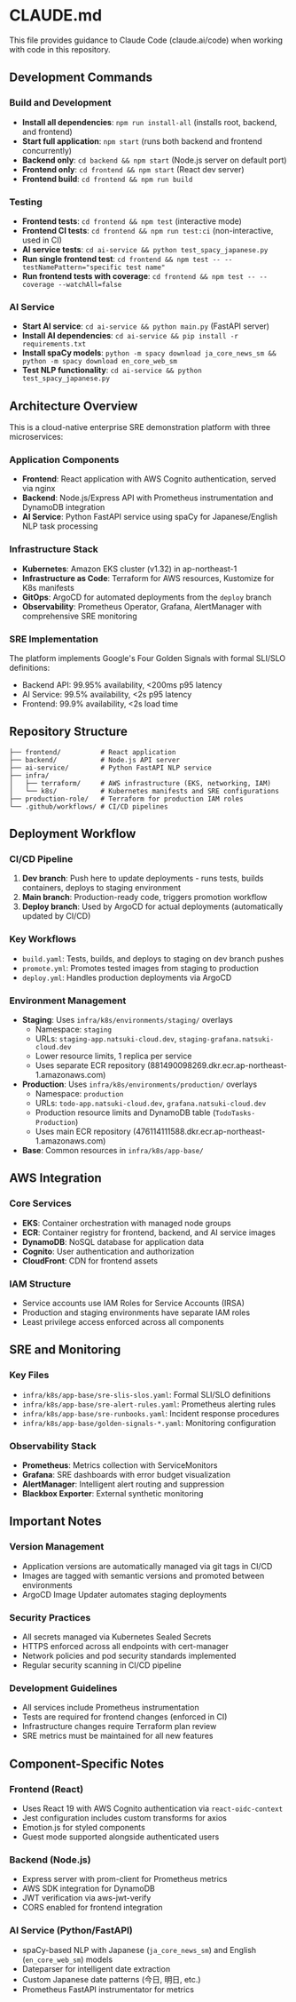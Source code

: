 # CLAUDE.md

This file provides guidance to Claude Code (claude.ai/code) when working with code in this repository.

## Development Commands

### Build and Development
- **Install all dependencies**: `npm run install-all` (installs root, backend, and frontend)
- **Start full application**: `npm start` (runs both backend and frontend concurrently)
- **Backend only**: `cd backend && npm start` (Node.js server on default port)
- **Frontend only**: `cd frontend && npm start` (React dev server)
- **Frontend build**: `cd frontend && npm run build`

### Testing
- **Frontend tests**: `cd frontend && npm test` (interactive mode)
- **Frontend CI tests**: `cd frontend && npm run test:ci` (non-interactive, used in CI)
- **AI service tests**: `cd ai-service && python test_spacy_japanese.py`
- **Run single frontend test**: `cd frontend && npm test -- --testNamePattern="specific test name"`
- **Run frontend tests with coverage**: `cd frontend && npm test -- --coverage --watchAll=false`

### AI Service
- **Start AI service**: `cd ai-service && python main.py` (FastAPI server)
- **Install AI dependencies**: `cd ai-service && pip install -r requirements.txt`
- **Install spaCy models**: `python -m spacy download ja_core_news_sm && python -m spacy download en_core_web_sm`
- **Test NLP functionality**: `cd ai-service && python test_spacy_japanese.py`

## Architecture Overview

This is a cloud-native enterprise SRE demonstration platform with three microservices:

### Application Components
- **Frontend**: React application with AWS Cognito authentication, served via nginx
- **Backend**: Node.js/Express API with Prometheus instrumentation and DynamoDB integration
- **AI Service**: Python FastAPI service using spaCy for Japanese/English NLP task processing

### Infrastructure Stack
- **Kubernetes**: Amazon EKS cluster (v1.32) in ap-northeast-1
- **Infrastructure as Code**: Terraform for AWS resources, Kustomize for K8s manifests
- **GitOps**: ArgoCD for automated deployments from the `deploy` branch
- **Observability**: Prometheus Operator, Grafana, AlertManager with comprehensive SRE monitoring

### SRE Implementation
The platform implements Google's Four Golden Signals with formal SLI/SLO definitions:
- Backend API: 99.95% availability, <200ms p95 latency
- AI Service: 99.5% availability, <2s p95 latency  
- Frontend: 99.9% availability, <2s load time

## Repository Structure

```
├── frontend/          # React application
├── backend/           # Node.js API server
├── ai-service/        # Python FastAPI NLP service
├── infra/
│   ├── terraform/     # AWS infrastructure (EKS, networking, IAM)
│   └── k8s/           # Kubernetes manifests and SRE configurations
├── production-role/   # Terraform for production IAM roles
└── .github/workflows/ # CI/CD pipelines
```

## Deployment Workflow

### CI/CD Pipeline
1. **Dev branch**: Push here to update deployments - runs tests, builds containers, deploys to staging environment
2. **Main branch**: Production-ready code, triggers promotion workflow  
3. **Deploy branch**: Used by ArgoCD for actual deployments (automatically updated by CI/CD)

### Key Workflows
- `build.yaml`: Tests, builds, and deploys to staging on dev branch pushes
- `promote.yml`: Promotes tested images from staging to production
- `deploy.yml`: Handles production deployments via ArgoCD

### Environment Management
- **Staging**: Uses `infra/k8s/environments/staging/` overlays
  - Namespace: `staging`
  - URLs: `staging-app.natsuki-cloud.dev`, `staging-grafana.natsuki-cloud.dev`
  - Lower resource limits, 1 replica per service
  - Uses separate ECR repository (881490098269.dkr.ecr.ap-northeast-1.amazonaws.com)
- **Production**: Uses `infra/k8s/environments/production/` overlays
  - Namespace: `production` 
  - URLs: `todo-app.natsuki-cloud.dev`, `grafana.natsuki-cloud.dev`
  - Production resource limits and DynamoDB table (`TodoTasks-Production`)
  - Uses main ECR repository (476114111588.dkr.ecr.ap-northeast-1.amazonaws.com)
- **Base**: Common resources in `infra/k8s/app-base/`

## AWS Integration

### Core Services
- **EKS**: Container orchestration with managed node groups
- **ECR**: Container registry for frontend, backend, and AI service images
- **DynamoDB**: NoSQL database for application data
- **Cognito**: User authentication and authorization
- **CloudFront**: CDN for frontend assets

### IAM Structure
- Service accounts use IAM Roles for Service Accounts (IRSA)
- Production and staging environments have separate IAM roles
- Least privilege access enforced across all components

## SRE and Monitoring

### Key Files
- `infra/k8s/app-base/sre-slis-slos.yaml`: Formal SLI/SLO definitions
- `infra/k8s/app-base/sre-alert-rules.yaml`: Prometheus alerting rules
- `infra/k8s/app-base/sre-runbooks.yaml`: Incident response procedures
- `infra/k8s/app-base/golden-signals-*.yaml`: Monitoring configuration

### Observability Stack
- **Prometheus**: Metrics collection with ServiceMonitors
- **Grafana**: SRE dashboards with error budget visualization
- **AlertManager**: Intelligent alert routing and suppression
- **Blackbox Exporter**: External synthetic monitoring

## Important Notes

### Version Management
- Application versions are automatically managed via git tags in CI/CD
- Images are tagged with semantic versions and promoted between environments
- ArgoCD Image Updater automates staging deployments

### Security Practices
- All secrets managed via Kubernetes Sealed Secrets
- HTTPS enforced across all endpoints with cert-manager
- Network policies and pod security standards implemented
- Regular security scanning in CI/CD pipeline

### Development Guidelines
- All services include Prometheus instrumentation
- Tests are required for frontend changes (enforced in CI)
- Infrastructure changes require Terraform plan review
- SRE metrics must be maintained for all new features

## Component-Specific Notes

### Frontend (React)
- Uses React 19 with AWS Cognito authentication via `react-oidc-context`
- Jest configuration includes custom transforms for axios
- Emotion.js for styled components
- Guest mode supported alongside authenticated users

### Backend (Node.js)
- Express server with prom-client for Prometheus metrics
- AWS SDK integration for DynamoDB
- JWT verification via aws-jwt-verify
- CORS enabled for frontend integration

### AI Service (Python/FastAPI)  
- spaCy-based NLP with Japanese (`ja_core_news_sm`) and English (`en_core_web_sm`) models
- Dateparser for intelligent date extraction
- Custom Japanese date patterns (今日, 明日, etc.)
- Prometheus FastAPI instrumentator for metrics